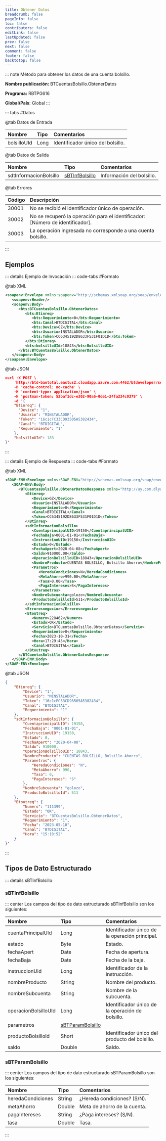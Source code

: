 ```yaml
---
title: Obtener Datos
breadcrumb: false
pageInfo: false
toc: false
contributors: false
editLink: false
lastUpdated: false
prev: false
next: false
comment: false
footer: false
backtotop: false
---
```


<!-- ABRE DATOS DEL MÉTODO -->
::: note Método para obtener los datos de una cuenta bolsillo.

**Nombre publicación:** BTCuentasBolsillo.ObtenerDatos

**Programa:** RBTPG616

**Global/País:** Global
:::
<!-- CIERRA DATOS DEL MÉTODO -->

<!-- ABRE TABLA DE DATOS -->
::: tabs #Datos 

@tab Datos de Entrada

Nombre | Tipo | Comentarios
:--------- | :--------- | :---------
bolsilloUId | Long | Identificador único del bolsillo.

@tab Datos de Salida

Nombre | Tipo | Comentarios
:--------- | :----------- | :-----------
sdtInformacionBolsillo | [sBTInfBolsillo](#sbtinfbolsillo) | Información del bolsillo.

@tab Errores

Código | Descripción
:--------- | :-----------
30001 | No se recibió el identificador único de operación.
30002 | No se recuperó la operación para el identificador: [Número de identificador].
30003 | La operación ingresada no corresponde a una cuenta bolsillo.
::: 
<!-- CIERRA TABLA DE DATOS -->

## **Ejemplos**

<!-- ABRE EJEMPLO DE INVOCACIÓN -->
::: details Ejemplo de Invocación 
::: code-tabs #Formato

@tab XML
```xml
<soapenv:Envelope xmlns:soapenv="http://schemas.xmlsoap.org/soap/envelope/" xmlns:bts="http://uy.com.dlya.bantotal/BTSOA/">
   <soapenv:Header/>
   <soapenv:Body>
      <bts:BTCuentasBolsillo.ObtenerDatos>
         <bts:Btinreq>
            <bts:Requerimiento>0</bts:Requerimiento>
            <bts:Canal>BTDIGITAL</bts:Canal>
            <bts:Device>GZ</bts:Device>
            <bts:Usuario>INSTALADOR</bts:Usuario>
            <bts:Token>CC6345192D8633F531F01D1D</bts:Token>
         </bts:Btinreq>
         <bts:bolsilloUId>18843</bts:BolsilloUID>
      </bts:BTCuentasBolsillo.ObtenerDatos>
   </soapenv:Body>
</soapenv:Envelope>
```

@tab JSON
```json
curl -X POST \
	'http://btd-bantotal.eastus2.cloudapp.azure.com:4462/btdeveloper/servlet/com.dlya.bantotal.odwsbt_BTCuentasBolsillo?ObtenerDatos' \
	-H 'cache-control: no-cache' \
	-H 'content-type: application/json' \
	-H 'postman-token: 52baf1dc-e302-90a6-0de1-24fa234c0379' \
	-d '{
	"Btinreq": {
	  "Device": "1",
	  "Usuario": "MINSTALADOR",
	  "Token": "16c1cFC33CD93505A5382434",
	  "Canal": "BTDIGITAL",
	  "Requerimiento": "1"
	},
    "bolsilloUId": 183
}'
```
:::
<!-- CIERRA EJEMPLO DE INVOCACIÓN -->

<!-- ABRE EJEMPLO DE RESPUESTA -->
::: details Ejemplo de Respuesta 
::: code-tabs #Formato

@tab XML
```xml
<SOAP-ENV:Envelope xmlns:SOAP-ENV="http://schemas.xmlsoap.org/soap/envelope/" xmlns:xsd="http://www.w3.org/2001/XMLSchema" xmlns:SOAP-ENC="http://schemas.xmlsoap.org/soap/encoding/" xmlns:xsi="http://www.w3.org/2001/XMLSchema-instance">
   <SOAP-ENV:Body>
      <BTCuentasBolsillo.ObtenerDatosResponse xmlns="http://uy.com.dlya.bantotal/BTSOA/">
         <Btinreq>
            <Device>GZ</Device>
            <Usuario>INSTALADOR</Usuario>
            <Requerimiento>0</Requerimiento>
            <Canal>BTDIGITAL</Canal>
            <Token>CC6345192D8633F531F01D1D</Token>
         </Btinreq>
         <sdtInformacionBolsillo>
            <CuentaprincipalUID>19150</CuentaprincipalUID>
            <FechaBaja>0001-01-01</FechaBaja>
            <InstruccionUID>19150</InstruccionUID>
            <Estado>0</Estado>
            <FechaApert>2020-04-08</FechaApert>
            <Saldo>910000.00</Saldo>
            <OperacionBolsilloUID>18843</OperacionBolsilloUID>
            <NombreProducto>CUENTAS BOLSILLO, Bolsillo Ahorro</NombreProducto>
            <Parametros>
               <HeredaCondiciones>N</HeredaCondiciones>
               <MetaAhorro>990.00</MetaAhorro>
               <Tasa>0.00</Tasa>
               <PagaIntereses>S</PagaIntereses>
            </Parametros>
            <NombreSubcuenta>golozo</NombreSubcuenta>
            <ProductoBolsilloId>511</ProductoBolsilloId>
         </sdtInformacionBolsillo>
         <Erroresnegocio></Erroresnegocio>
         <Btoutreq>
            <Numero>228462</Numero>
            <Estado>OK</Estado>
            <Servicio>BTCuentasBolsillo.ObtenerDatos</Servicio>
            <Requerimiento>0</Requerimiento>
            <Fecha>2023-10-31</Fecha>
            <Hora>17:29:45</Hora>
            <Canal>BTDIGITAL</Canal>
         </Btoutreq>
      </BTCuentasBolsillo.ObtenerDatosResponse>
   </SOAP-ENV:Body>
</SOAP-ENV:Envelope>
```

@tab JSON
```json
{
    "Btinreq": {
        "Device": "1",
        "Usuario": "MINSTALADOR",
        "Token": "16c1cFC33CD93505A5382434",
        "Canal": "BTDIGITAL",
        "Requerimiento": "1"
    },
    "sdtInformacionBolsillo": {
        "CuentaprincipalUID": 19150,
        "FechaBaja": "0001-01-01",
        "InstruccionUID": 19150,
        "Estado": 0,
        "FechaApert": "2020-04-08",
        "Saldo": 910000,
        "OperacionBolsilloUID": 18843,
        "NombreProducto": "CUENTAS BOLSILLO, Bolsillo Ahorro",
        "Parametros": {
            "HeredaCondiciones": "N",
            "MetaAhorro": 990,
            "Tasa": 0,
            "PagaIntereses": "S"
        },
        "NombreSubcuenta": "golozo",
        "ProductoBolsilloId": 511
    },
    "Btoutreq": {
        "Numero": "111399",
        "Estado": "OK",
        "Servicio": "BTCuentasBolsillo.ObtenerDatos",
        "Requerimiento": "1",
        "Fecha": "2023-05-10",
        "Canal": "BTDIGITAL",
        "Hora": "15:10:52"
    }
}'
```
::: 
<!-- CIERRA EJEMPLO DE RESPUESTA -->

## **Tipos de Dato Estructurado**

<!-- ABRE SDT -->
::: details sBTInfBolsillo  

### sBTInfBolsillo

::: center 
Los campos del tipo de dato estructurado sBTInfBolsillo son los siguientes: 

Nombre | Tipo | Comentarios 
:--------- | :----------- | :----------- 
cuentaPrincipalUId | Long | Identificador único de la operación principal.
estado | Byte | Estado.
fechaApert | Date | Fecha de apertura.
fechaBaja | Date | Fecha de la baja.
instruccionUId | Long | Identificador de la instrucción.
nombreProducto | String | Nombre del producto.
nombreSubcuenta | String | Nombre de la subcuenta.
operacionBolsilloUId | Long | Identificador único de la operación de bolsillo.
parametros | [sBTParamBolsillo](#sbtparambolsillo)
productoBolsilloId | Short | Identificador único del producto del bolsillo.
saldo | Double | Saldo.

### sBTParamBolsillo

::: center 
Los campos del tipo de dato estructurado sBTParamBolsillo son los siguientes: 

Nombre | Tipo | Comentarios 
:--------- | :----------- | :----------- 
heredaCondiciones | String | ¿Hereda condiciones? (S/N).
metaAhorro | Double | Meta de ahorro de la cuenta.
pagaIntereses | String | ¿Paga intereses? (S/N).
tasa | Double | Tasa.
:::
<!-- CIERRA SDT -->